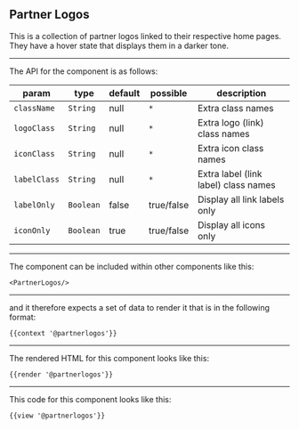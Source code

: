 ## Partner Logos

This is a collection of partner logos linked to their respective home pages.
They have a hover state that displays them in a darker tone.


-----
The API for the component is as follows:

| param         | type          | default       | possible      | description           |
|---            |---            |---            |---            |---                    |
| `className`   | `String`      | null          | `*`           | Extra class names |
| `logoClass`   | `String`      | null          | `*`           | Extra logo (link) class names |
| `iconClass`   | `String`      | null          | `*`           | Extra icon class names |
| `labelClass`  | `String`      | null          | `*`           | Extra label (link label) class names |
| `labelOnly`   | `Boolean`     | false         | true/false    | Display all link labels only |
| `iconOnly`    | `Boolean`     | true          | true/false    | Display all icons only |

-----
The component can be included within other components like this:

```
<PartnerLogos/>
```

-----
and it therefore expects a set of data to render it that is in the following format:

```
{{context '@partnerlogos'}}
```

-----
The rendered HTML for this component looks like this:

```
{{render '@partnerlogos'}}
```

-----
This code for this component looks like this:

```
{{view '@partnerlogos'}}
```
